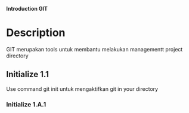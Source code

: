 **Introduction GIT**
# Description
GIT merupakan tools untuk membantu melakukan managementt project directory
## Initialize 1.1
Use command git init untuk mengaktifkan git in your directory
### Initialize 1.A.1